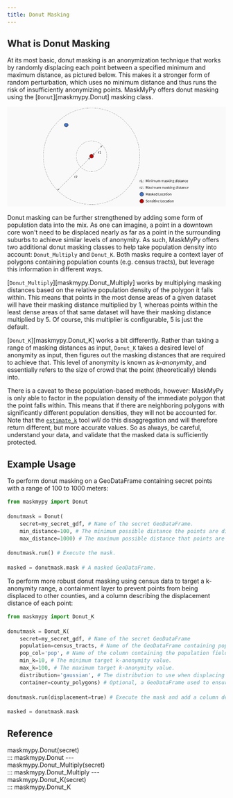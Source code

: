 ```yaml
---
title: Donut Masking
---
```


## What is Donut Masking
At its most basic, donut masking is an anonymization technique that works by randomly displacing each point between a specified minimum and maximum distance, as pictured below. This makes it a stronger form of random perturbation, which uses no minimum distance and thus runs the risk of insufficiently anonymizing points. MaskMyPy offers donut masking using the [`Donut`][maskmypy.Donut] masking class.

![Donut masking diagram](assets/donutmasking.png)

Donut masking can be further strengthened by adding some form of population data into the mix. As one can imagine, a point in a downtown core won't need to be displaced nearly as far as a point in the surrounding suburbs to achieve similar levels of anonymity. As such, MaskMyPy offers two additional donut masking classes to help take population density into account: `Donut_Multiply` and `Donut_K`. Both masks require a context layer of polygons containing population counts (e.g. census tracts), but leverage this information in different ways.

[`Donut_Multiply`][maskmypy.Donut_Multiply] works by multiplying masking distances based on the relative population density of the polygon it falls within. This means that points in the most dense areas of a given dataset will have their masking distance multiplied by 1, whereas points within the least dense areas of that same dataset will have their masking distance multiplied by 5. Of course, this multiplier is configurable, 5 is just the default.

[`Donut_K`][maskmypy.Donut_K] works a bit differently. Rather than taking a range of masking distances as input, `Donut_K` takes a desired level of anonymity as input, then figures out the masking distances that are required to achieve that. This level of anonymity is known as *k-anonymity*, and essentially refers to the size of crowd that the point (theoretically) blends into.

There is a caveat to these population-based methods, however: MaskMyPy is only able to factor in the population density of the immediate polygon that the point falls within. This means that if there are neighboring polygons with significantly different population densities, they will not be accounted for. Note that the [`estimate_k`](../tools/#maskmypy.tools.estimate_k) tool *will* do this disaggregation and will therefore return different, but more accurate values. So as always, be careful, understand your data, and validate that the masked data is sufficiently protected.


## Example Usage
To perform donut masking on a GeoDataFrame containing secret points with a range of 100 to 1000 meters:

```python
from maskmypy import Donut

donutmask = Donut(
    secret=my_secret_gdf, # Name of the secret GeoDataFrame.
    min_distance=100, # The minimum possible distance the points are displaced.
    max_distance=1000) # The maximum possible distance that points are displaced.

donutmask.run() # Execute the mask.

masked = donutmask.mask # A masked GeoDataFrame.
```

To perform more robust donut masking using census data to target a k-anonymity range, a containment layer to prevent points from being displaced to other counties, and a column describing the displacement distance of each point:

```python
from maskmypy import Donut_K

donutmask = Donut_K(
    secret=my_secret_gdf, # Name of the secret GeoDataFrame
    population=census_tracts, # Name of the GeoDataFrame containing population polygons.
    pop_col='pop', # Name of the column containing the population field.
    min_k=10, # The minimum target k-anonymity value.
    max_k=100, # The maximum target k-anonymity value.
    distribution='gaussian', # The distribution to use when displacing points.
    container=county_polygons) # Optional, a GeoDataFrame used to ensure that points do not leave a particular area.

donutmask.run(displacement=true) # Execute the mask and add a column describing displacement distance.

masked = donutmask.mask
```


## Reference

<div class="func-heading">maskmypy.Donut(secret)</div>
::: maskmypy.Donut
---

<div class="func-heading">maskmypy.Donut_Multiply(secret)</div>
::: maskmypy.Donut_Multiply
---

<div class="func-heading">maskmypy.Donut_K(secret)</div>
::: maskmypy.Donut_K
